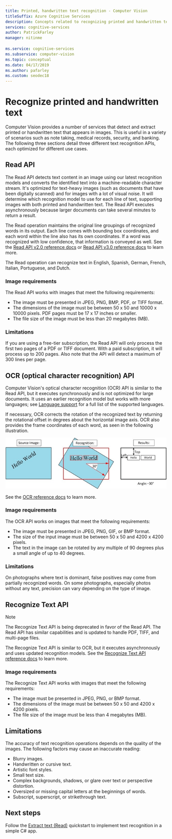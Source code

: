 ```yaml
---
title: Printed, handwritten text recognition - Computer Vision
titleSuffix: Azure Cognitive Services
description: Concepts related to recognizing printed and handwritten text in images using the Computer Vision API.
services: cognitive-services
author: PatrickFarley
manager: nitinme

ms.service: cognitive-services
ms.subservice: computer-vision
ms.topic: conceptual
ms.date: 04/17/2019
ms.author: pafarley
ms.custom: seodec18
---
```


# Recognize printed and handwritten text

Computer Vision provides a number of services that detect and extract printed or handwritten text that appears in images. This is useful in a variety of scenarios such as note taking, medical records, security, and banking. The following three sections detail three different text recognition APIs, each optimized for different use cases.

## Read API

The Read API detects text content in an image using our latest recognition models and converts the identified text into a machine-readable character stream. It's optimized for text-heavy images (such as documents that have been digitally scanned) and for images with a lot of visual noise. It will determine which recognition model to use for each line of text, supporting images with both printed and handwritten text. The Read API executes asynchronously because larger documents can take several minutes to return a result.

The Read operation maintains the original line groupings of recognized words in its output. Each line comes with bounding box coordinates, and each word within the line also has its own coordinates. If a word was recognized with low confidence, that information is conveyed as well. See the [Read API v2.0 reference docs](https://westus.dev.cognitive.microsoft.com/docs/services/5adf991815e1060e6355ad44/operations/2afb498089f74080d7ef85eb) or [Read API v3.0 reference docs](https://aka.ms/computer-vision-v3-ref) to learn more.

The Read operation can recognize text in English, Spanish, German, French, Italian, Portuguese, and Dutch.

### Image requirements

The Read API works with images that meet the following requirements:

- The image must be presented in JPEG, PNG, BMP, PDF, or TIFF format.
- The dimensions of the image must be between 50 x 50 and 10000 x 10000 pixels. PDF pages must be 17 x 17 inches or smaller.
- The file size of the image must be less than 20 megabytes (MB).

### Limitations

If you are using a free-tier subscription, the Read API will only process the first two pages of a PDF or TIFF document. With a paid subscription, it will process up to 200 pages. Also note that the API will detect a maximum of 300 lines per page.

## OCR (optical character recognition) API

Computer Vision's optical character recognition (OCR) API is similar to the Read API, but it executes synchronously and is not optimized for large documents. It uses an earlier recognition model but works with more languages; see [Language support](language-support.md#text-recognition) for a full list of the supported languages.

If necessary, OCR corrects the rotation of the recognized text by returning the rotational offset in degrees about the horizontal image axis. OCR also provides the frame coordinates of each word, as seen in the following illustration.

![An image being rotated and its text being read and delineated](./Images/vision-overview-ocr.png)

See the [OCR reference docs](https://westus.dev.cognitive.microsoft.com/docs/services/5adf991815e1060e6355ad44/operations/56f91f2e778daf14a499e1fc) to learn more.

### Image requirements

The OCR API works on images that meet the following requirements:

* The image must be presented in JPEG, PNG, GIF, or BMP format.
* The size of the input image must be between 50 x 50 and 4200 x 4200 pixels.
* The text in the image can be rotated by any multiple of 90 degrees plus a small angle of up to 40 degrees.

### Limitations

On photographs where text is dominant, false positives may come from partially recognized words. On some photographs, especially photos without any text, precision can vary depending on the type of image.

## Recognize Text API

> [!NOTE]
> The Recognize Text API is being deprecated in favor of the Read API. The Read API has similar capabilities and is updated to handle PDF, TIFF, and multi-page files.

The Recognize Text API is similar to OCR, but it executes asynchronously and uses updated recognition models. See the [Recognize Text API reference docs](https://westus.dev.cognitive.microsoft.com/docs/services/5adf991815e1060e6355ad44/operations/587f2c6a154055056008f200) to learn more.

### Image requirements

The Recognize Text API works with images that meet the following requirements:

- The image must be presented in JPEG, PNG, or BMP format.
- The dimensions of the image must be between 50 x 50 and 4200 x 4200 pixels.
- The file size of the image must be less than 4 megabytes (MB).

## Limitations

The accuracy of text recognition operations depends on the quality of the images. The following factors may cause an inaccurate reading:

* Blurry images.
* Handwritten or cursive text.
* Artistic font styles.
* Small text size.
* Complex backgrounds, shadows, or glare over text or perspective distortion.
* Oversized or missing capital letters at the beginnings of words.
* Subscript, superscript, or strikethrough text.

## Next steps

Follow the [Extract text (Read)](./QuickStarts/CSharp-hand-text.md) quickstart to implement text recognition in a simple C# app.
